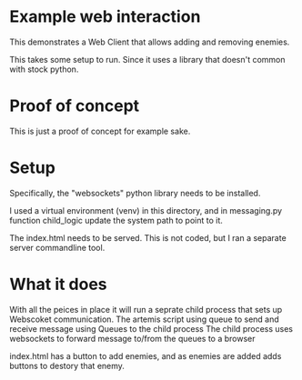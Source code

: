 # Example web interaction
This demonstrates a Web Client that allows adding and removing enemies.

This takes some setup to run. Since it uses a library that doesn't common with stock python.

# Proof of concept
This is just a proof of concept for example sake.

# Setup

Specifically, the "websockets" python library needs to be installed.

I used a virtual environment (venv) in this directory, and in messaging.py function child_logic update the system path to point to it.

The index.html needs to be served. This is not coded, but I ran a separate server commandline tool.

# What it does
With all the peices in place it will run a seprate child process that sets up Webscoket communication.
The artemis script using queue to send and receive message using Queues to the child process
The child process uses websockets to forward message to/from the queues to a browser

index.html has a button to add enemies, and as enemies are added adds buttons to destory that enemy.





